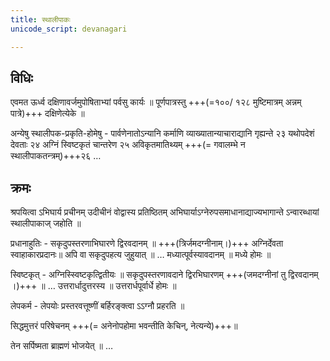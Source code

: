 ```yaml
---
title: स्थालीपाकः
unicode_script: devanagari

---
```


## विधिः

एवमत ऊर्ध्व दक्षिणावर्जमुपोषिताभ्यां पर्वसु कार्यः ॥ पूर्णपात्रस्तु +++(=१००/ १२८ मुष्टिमात्रम् अन्नम् पात्रे)+++ दक्षिणेत्येके ॥

अन्येषु स्थालीपक-प्रकृति-होमेषु - पार्वणेनातोऽन्यानि कर्माणि व्याख्यातान्याचाराद्यानि गृह्यन्ते २३ यथोपदेशं देवताः २४ अग्निं स्विष्टकृतं चान्तरेण २५ अविकृतमातिथ्यम्  +++(= गवालम्भे न स्थालीपाकतन्त्रम्)+++२६
…

## क्रमः
श्रपयित्वा ऽभिघार्य प्रचीनम् उदीचीनं वोद्वास्य प्रतिष्ठितम् अभिघार्याऽग्नेरुपसमाधानाद्याज्यभागान्ते ऽन्वारब्धायां स्थालीपाकाज् जहोति ॥

प्रधानाहुतिः - सकृदुपस्तरणाभिघारणे द्विरवदानम् ॥ +++(त्रिर्जमदग्नीनाम्।)+++ अग्निर्देवता स्वाहाकारप्रदानः॥  अपि वा सकृदुपहत्य जुहुयात् ॥  … मध्यात्पूर्वस्यावदानम् ॥ मध्ये होमः ॥

स्विष्टकृत् - अग्निस्स्विष्टकृत्द्वितीयः ॥ सकृदुपस्तरणावदाने द्विरभिघारणम् +++(जमदग्नीनां तु द्विरवदानम् ।)+++ ॥  … उत्तरार्धादुत्तरस्य ॥ उत्तरार्धपूर्वार्धे होमः ॥

लेपकर्म - लेपयोः प्रस्तरवत्तूष्णीं बर्हिरङ्क्त्वा ऽऽग्नौ प्रहरति ॥

सिद्धमुत्तरं परिषेचनम्  +++(= अनेनोपहोमा भवन्तीति केचिन्, नेत्यन्ये)+++॥  

तेन सर्पिष्मता ब्राह्मणं भोजयेत् ॥ …
